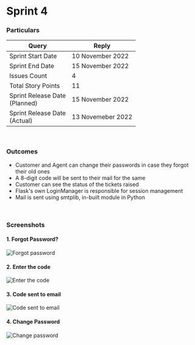 # Sprint 4

<h3>Particulars</h3>

| Query | Reply |
| --- | --- |
| Sprint Start Date | 10 November 2022 |
| Sprint End Date | 15 November 2022 |
| Issues Count | 4 |
| Total Story Points | 11 |
| Sprint Release Date <br/> (Planned) | 15 November 2022 | 
| Sprint Release Date <br/> (Actual) | 13 Novemeber 2022 | 

<br/>

<h3>Outcomes</h3>

* Customer and Agent can change their passwords in case they forgot their old ones
* A 8-digit code will be sent to their mail for the same
* Customer can see the status of the tickets raised
* Flask's own LoginManager is responsible for session management
* Mail is sent using smtplib, in-built module in Python

<br/>


<h3>Screenshots</h3>
<h4>1. Forgot Password?</h4>

![Forgot password](https://user-images.githubusercontent.com/87432281/201491606-48822109-82a9-40ae-a5ae-54aaf7a24bab.jpeg)

<h4>2. Enter the code</h4>

![Enter the code](https://user-images.githubusercontent.com/87432281/201491631-33bb6020-8bd1-4fd6-bc3d-1ecdf08e209d.jpeg)

<h4>3. Code sent to email</h4>

![Code sent to email](https://user-images.githubusercontent.com/87432281/201491644-dee2f72e-0623-4503-8c46-a9a10ebb854f.jpeg)

<h4>4. Change Password</h4>

![Change password](https://user-images.githubusercontent.com/87432281/201491667-0d1f75a9-5bc4-43d3-82c4-f7aa23828d2f.jpeg)